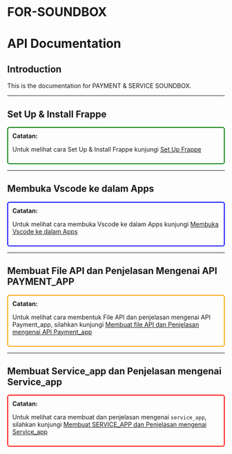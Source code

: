 # FOR-SOUNDBOX

# API Documentation

## Introduction
This is the documentation for PAYMENT & SERVICE SOUNDBOX.

---

## Set Up & Install Frappe

<div style="border: 2px solid green; padding: 10px; border-radius: 5px;">
    <strong>Catatan:</strong>
    <p>Untuk melihat cara Set Up & Install Frappe kunjungi <a href="https://github.com/KenkenOC/FOR-SOUNDBOX/tree/main/Set%20Up%20Frappe">Set Up Frappe</a></p>
</div>

---

## Membuka Vscode ke dalam Apps

<div style="border: 2px solid blue; padding: 10px; border-radius: 5px;">
    <strong>Catatan:</strong>
    <p>Untuk melihat cara membuka Vscode ke dalam Apps kunjungi <a href="https://github.com/KenkenOC/FOR-SOUNDBOX/tree/main/Membuka%20Vscode%20ke%20dalam%20Apps">Membuka Vscode ke dalam Apps</a></p>
</div>

---

## Membuat File API dan Penjelasan Mengenai API PAYMENT_APP

<div style="border: 2px solid orange; padding: 10px; border-radius: 5px;">
    <strong>Catatan:</strong>
    <p>Untuk melihat cara membentuk File API dan penjelasan mengenai API Payment_app, silahkan kunjungi <a href="https://github.com/KenkenOC/FOR-SOUNDBOX/tree/main/Membuat%20file%20API%20dan%20Penjelasan%20mengenai%20API%20Payment_app">Membuat file API dan Penjelasan mengenai API Payment_app</a></p>
</div>

---

## Membuat Service_app dan Penjelasan mengenai Service_app

<div style="border: 2px solid red; padding: 10px; border-radius: 5px;">
    <strong>Catatan:</strong>
    <p>Untuk melihat cara membuat dan penjelasan mengenai <code>service_app</code>, silahkan kunjungi <a href="https://github.com/KenkenOC/FOR-SOUNDBOX/tree/main/Membuat%20SERVICE_APP%20dan%20Penjelasan%20Mengenai%20API%20Service_app">Membuat SERVICE_APP dan Penjelasan mengenai Service_app</a></p>
</div>
